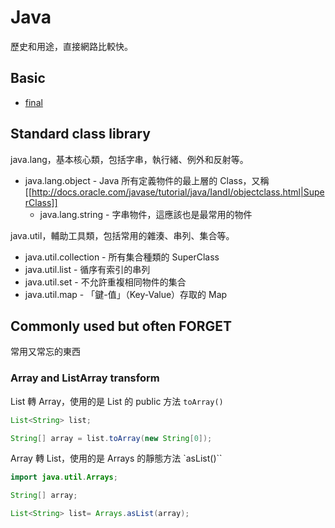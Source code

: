Java
====

歷史和用途，直接網路比較快。

Basic
-----

* [final](final.md)

Standard class library
----------------------

java.lang，基本核心類，包括字串，執行緒、例外和反射等。

* java.lang.object - Java 所有定義物件的最上層的 Class，又稱 [[http://docs.oracle.com/javase/tutorial/java/IandI/objectclass.html|SuperClass]]
  + java.lang.string - 字串物件，這應該也是最常用的物件

java.util，輔助工具類，包括常用的雜湊、串列、集合等。

* java.util.collection - 所有集合種類的 SuperClass
* java.util.list - 循序有索引的串列
* java.util.set - 不允許重複相同物件的集合
* java.util.map - 「鍵-值」（Key-Value）存取的 Map

Commonly used but often FORGET
------------------------------

常用又常忘的東西

### Array and ListArray transform

List 轉 Array，使用的是 List 的 public 方法 `toArray()`

```java
List<String> list;

String[] array = list.toArray(new String[0]);
```

Array 轉 List，使用的是 Arrays 的靜態方法 `asList()``

```java
import java.util.Arrays;

String[] array;

List<String> list= Arrays.asList(array);
```
